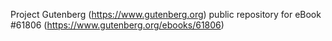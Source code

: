 Project Gutenberg (https://www.gutenberg.org) public repository for
eBook #61806 (https://www.gutenberg.org/ebooks/61806)
